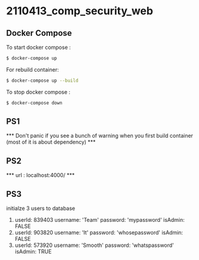 # 2110413_comp_security_web

## Docker Compose

To start docker compose :

```bash
$ docker-compose up
```

For rebuild container:
```bash
$ docker-compose up --build
```

To stop docker compose :

```bash
$ docker-compose down
```

## PS1 
*** Don't panic if you see a bunch of warning when you first build container (most of it is about dependency) ***

## PS2
*** url : localhost:4000/ ***

## PS3
initialze 3 users to database
1.  userId: 839403 username: 'Team'   password: 'mypassword'     isAdmin: FALSE
2.  userId: 903820 username: 'It'     password: 'whosepassword'  isAdmin: FALSE
3.  userId: 573920 username: 'Smooth' password: 'whatspassword'  isAdmin: TRUE

